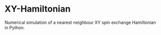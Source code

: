 # XY-Hamiltonian
Numerical simulation of a nearest neighbour XY spin exchange Hamiltonian in Python.
